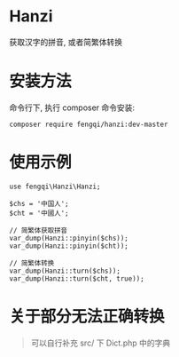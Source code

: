 Hanzi
=====

获取汉字的拼音, 或者简繁体转换

# 安装方法
命令行下, 执行 composer 命令安装:
````
composer require fengqi/hanzi:dev-master
````

# 使用示例
````
use fengqi\Hanzi\Hanzi;

$chs = '中国人';
$cht = '中國人';

// 简繁体获取拼音
var_dump(Hanzi::pinyin($chs));
var_dump(Hanzi::pinyin($cht));

// 简繁体转换
var_dump(Hanzi::turn($chs));
var_dump(Hanzi::turn($cht, true));
````

# 关于部分无法正确转换
> 可以自行补充 src/ 下 Dict.php 中的字典
